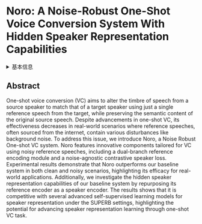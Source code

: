 # Noro: A Noise-Robust One-Shot Voice Conversion System With Hidden Speaker Representation Capabilities

<details>
<summary>基本信息</summary>

- 标题: "Noro: A Noise-Robust One-Shot Voice Conversion System With Hidden Speaker Representation Capabilities."
- 作者:
  - 01 Haorui He
  - 02 Yuchen Song
  - 03 Yuancheng Wang
  - 04 Haoyang Li
  - 05 Xueyao Zhang
  - 06 Li Wang
  - 07 Gongping Huang
  - 08 Eng Siong Chng
  - 09 Zhizheng Wu
- 链接:
  - [ArXiv](https://arxiv.org/abs/2411.19770v1)
  - [Publication]()
  - [Github]()
  - [Demo]()
- 文件:
  - [ArXiv:2411.19770v1](D:\Speech\Sapphire-TTS-Collection\Models\-VC\_PDF\2024.11.29_2411.19770v1_Noro__A_Noise-Robust_One-Shot_Voice_Conversion_System_With_Hidden_Speaker_Representation_Capabilities.pdf)
  - [Publication] #TODO

</details>

## Abstract

One-shot voice conversion (VC) aims to alter the timbre of speech from a source speaker to match that of a target speaker using just a single reference speech from the target, while preserving the semantic content of the original source speech.
Despite advancements in one-shot VC, its effectiveness decreases in real-world scenarios where reference speeches, often sourced from the internet, contain various disturbances like background noise.
To address this issue, we introduce Noro, a Noise Robust One-shot VC system.
Noro features innovative components tailored for VC using noisy reference speeches, including a dual-branch reference encoding module and a noise-agnostic contrastive speaker loss.
Experimental results demonstrate that Noro outperforms our baseline system in both clean and noisy scenarios, highlighting its efficacy for real-world applications. 
Additionally, we investigate the hidden speaker representation capabilities of our baseline system by repurposing its reference encoder as a speaker encoder.
The results shows that it is competitive with several advanced self-supervised learning models for speaker representation under the SUPERB settings, highlighting the potential for advancing speaker representation learning through one-shot VC task.
